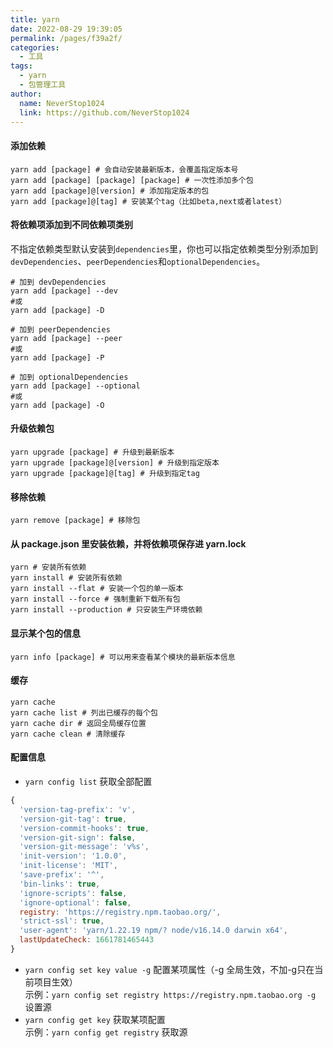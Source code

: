 ```yaml
---
title: yarn
date: 2022-08-29 19:39:05
permalink: /pages/f39a2f/
categories:
  - 工具
tags:
  - yarn
  - 包管理工具
author: 
  name: NeverStop1024
  link: https://github.com/NeverStop1024
---
```

#### 添加依赖
```text
yarn add [package] # 会自动安装最新版本，会覆盖指定版本号
yarn add [package] [package] [package] # 一次性添加多个包
yarn add [package]@[version] # 添加指定版本的包
yarn add [package]@[tag] # 安装某个tag（比如beta,next或者latest）
```

#### 将依赖项添加到不同依赖项类别
不指定依赖类型默认安装到`dependencies`里，你也可以指定依赖类型分别添加到`devDependencies`、`peerDependencies`和`optionalDependencies`。
```text
# 加到 devDependencies
yarn add [package] --dev
#或
yarn add [package] -D

# 加到 peerDependencies
yarn add [package] --peer
#或
yarn add [package] -P

# 加到 optionalDependencies
yarn add [package] --optional
#或
yarn add [package] -O
```

#### 升级依赖包
```text
yarn upgrade [package] # 升级到最新版本
yarn upgrade [package]@[version] # 升级到指定版本
yarn upgrade [package]@[tag] # 升级到指定tag
```

#### 移除依赖
```text
yarn remove [package] # 移除包
```
#### 从 package.json 里安装依赖，并将依赖项保存进 yarn.lock
```text
yarn # 安装所有依赖
yarn install # 安装所有依赖
yarn install --flat # 安装一个包的单一版本
yarn install --force # 强制重新下载所有包
yarn install --production # 只安装生产环境依赖
```

#### 显示某个包的信息
```text
yarn info [package] # 可以用来查看某个模块的最新版本信息
```

#### 缓存
```text
yarn cache
yarn cache list # 列出已缓存的每个包
yarn cache dir # 返回全局缓存位置
yarn cache clean # 清除缓存
```
#### 配置信息
* `yarn config list` 获取全部配置
```javascript
{
  'version-tag-prefix': 'v',
  'version-git-tag': true,
  'version-commit-hooks': true,
  'version-git-sign': false,
  'version-git-message': 'v%s',
  'init-version': '1.0.0',
  'init-license': 'MIT',
  'save-prefix': '^',
  'bin-links': true,
  'ignore-scripts': false,
  'ignore-optional': false,
  registry: 'https://registry.npm.taobao.org/',
  'strict-ssl': true,
  'user-agent': 'yarn/1.22.19 npm/? node/v16.14.0 darwin x64',
  lastUpdateCheck: 1661781465443
}
```
* `yarn config set key value -g` 配置某项属性（-g 全局生效，不加-g只在当前项目生效）  
示例：`yarn config set registry https://registry.npm.taobao.org -g` 设置源
* `yarn config get key` 获取某项配置  
示例：`yarn config get registry` 获取源


